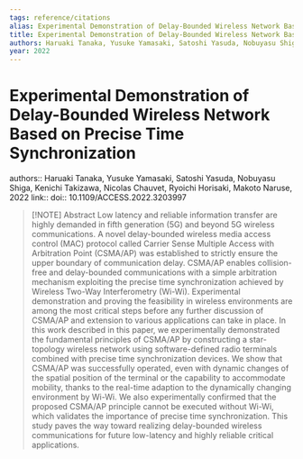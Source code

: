 ```yaml
---
tags: reference/citations
alias: Experimental Demonstration of Delay-Bounded Wireless Network Based on Precise Time Synchronization
title: Experimental Demonstration of Delay-Bounded Wireless Network Based on Precise Time Synchronization
authors: Haruaki Tanaka, Yusuke Yamasaki, Satoshi Yasuda, Nobuyasu Shiga, Kenichi Takizawa, Nicolas Chauvet, Ryoichi Horisaki, Makoto Naruse
year: 2022
---
```

# Experimental Demonstration of Delay-Bounded Wireless Network Based on Precise Time Synchronization
authors:: Haruaki Tanaka, Yusuke Yamasaki, Satoshi Yasuda, Nobuyasu Shiga, Kenichi Takizawa, Nicolas Chauvet, Ryoichi Horisaki, Makoto Naruse, 2022
link:: 
doi:: 10.1109/ACCESS.2022.3203997
> [!NOTE] Abstract
> Low latency and reliable information transfer are highly demanded in fifth generation (5G) and beyond 5G wireless communications. A novel delay-bounded wireless media access control (MAC) protocol called Carrier Sense Multiple Access with Arbitration Point (CSMA/AP) was established to strictly ensure the upper boundary of communication delay. CSMA/AP enables collision-free and delay-bounded communications with a simple arbitration mechanism exploiting the precise time synchronization achieved by Wireless Two-Way Interferometry (Wi-Wi). Experimental demonstration and proving the feasibility in wireless environments are among the most critical steps before any further discussion of CSMA/AP and extension to various applications can take in place. In this work described in this paper, we experimentally demonstrated the fundamental principles of CSMA/AP by constructing a star-topology wireless network using software-defined radio terminals combined with precise time synchronization devices. We show that CSMA/AP was successfully operated, even with dynamic changes of the spatial position of the terminal or the capability to accommodate mobility, thanks to the real-time adaption to the dynamically changing environment by Wi-Wi. We also experimentally confirmed that the proposed CSMA/AP principle cannot be executed without Wi-Wi, which validates the importance of precise time synchronization. This study paves the way toward realizing delay-bounded wireless communications for future low-latency and highly reliable critical applications.
